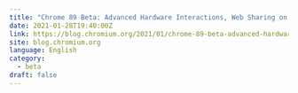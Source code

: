 ```yaml
---
title: "Chrome 89 Beta: Advanced Hardware Interactions, Web Sharing on Desktop, and More"
date: 2021-01-28T19:40:00Z
link: https://blog.chromium.org/2021/01/chrome-89-beta-advanced-hardware.html?utm_medium=RSS&utm_source=news.12bit.vn
site: blog.chromium.org
language: English
category:
  - beta
draft: false
---
```

